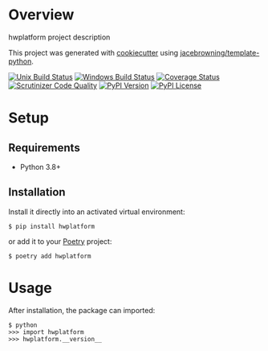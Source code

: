 # Overview

hwplatform project description

This project was generated with [cookiecutter](https://github.com/audreyr/cookiecutter) using [jacebrowning/template-python](https://github.com/jacebrowning/template-python).

[![Unix Build Status](https://img.shields.io/travis/brendan0powers/hwplatform.svg?label=unix)](https://travis-ci.org/brendan0powers/hwplatform)
[![Windows Build Status](https://img.shields.io/appveyor/ci/brendan0powers/hwplatform.svg?label=windows)](https://ci.appveyor.com/project/brendan0powers/hwplatform)
[![Coverage Status](https://img.shields.io/coveralls/brendan0powers/hwplatform.svg)](https://coveralls.io/r/brendan0powers/hwplatform)
[![Scrutinizer Code Quality](https://img.shields.io/scrutinizer/g/brendan0powers/hwplatform.svg)](https://scrutinizer-ci.com/g/brendan0powers/hwplatform)
[![PyPI Version](https://img.shields.io/pypi/v/hwplatform.svg)](https://pypi.org/project/hwplatform)
[![PyPI License](https://img.shields.io/pypi/l/hwplatform.svg)](https://pypi.org/project/hwplatform)

# Setup

## Requirements

* Python 3.8+

## Installation

Install it directly into an activated virtual environment:

```text
$ pip install hwplatform
```

or add it to your [Poetry](https://poetry.eustace.io/) project:

```text
$ poetry add hwplatform
```

# Usage

After installation, the package can imported:

```text
$ python
>>> import hwplatform
>>> hwplatform.__version__
```
